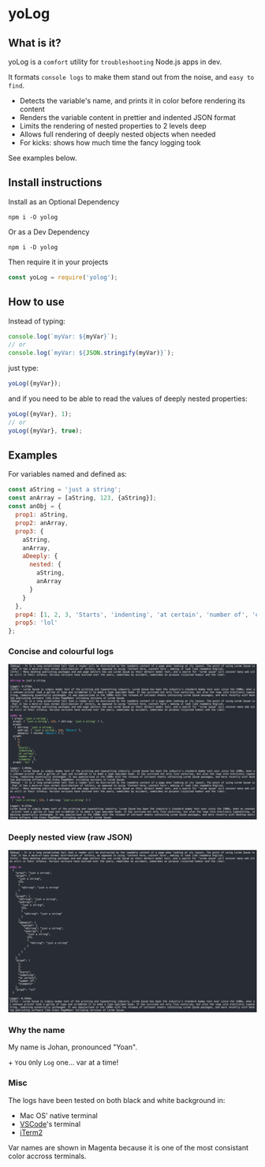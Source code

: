 # yoLog
## What is it?

yoLog is a `comfort` utility for `troubleshooting` Node.js apps in dev.

It formats `console logs` to make them stand out from the noise, and `easy to find`.

+ Detects the variable's name, and prints it in color before rendering its content
+ Renders the variable content in prettier and indented JSON format
+ Limits the rendering of nested properties to 2 levels deep
+ Allows full rendering of deeply nested objects when needed
+ For kicks: shows how much time the fancy logging took

See examples below.

## Install instructions
Install as an Optional Dependency
```
npm i -O yolog
```
Or as a Dev Dependency
```
npm i -D yolog
```
Then require it in your projects
```js
const yoLog = require('yolog');
```

## How to use
Instead of typing:
```js
console.log(`myVar: ${myVar}`);
// or
console.log(`myVar: ${JSON.stringify(myVar)}`);
```
just type:
```js
yoLog({myVar});
```

and if you need to be able to read the values of deeply nested properties:
```js
yoLog({myVar}, 1);
// or
yoLog({myVar}, true);
```

## Examples

For variables named and defined as:
```js
const aString = 'just a string';
const anArray = [aString, 123, {aString}];
const anObj = {
  prop1: aString,
  prop2: anArray,
  prop3: {
    aString,
    anArray,
    aDeeply: {
      nested: {
        aString,
        anArray
      }
    }
  },
  prop4: [1, 2, 3, 'Starts', 'indenting', 'at certain', 'number of', 'elements'],
  prop5: 'lol'
};
```
### Concise and colourful logs
![example of logs rendered with yoLog - concise and colourful](./img/yolog.png)

### Deeply nested view (raw JSON)
![example of logs rendered with yoLog - full json](./img/fulljson.png)

### Why the name
My name is Johan, pronounced "Yoan".

\+ `Y`ou `O`nly `Log` one... var at a time!

### Misc
The logs have been tested on both black and white background in:
+ Mac OS' native terminal
+ [VSCode](https://code.visualstudio.com/)'s terminal
+ [iTerm2](https://www.iterm2.com/)

Var names are shown in Magenta because it is one of the most consistant color accross terminals.
